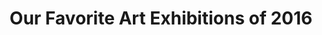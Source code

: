 ---
title: Our Favorite Art Exhibitions of 2016
publication: Seven Days
source: https://www.sevendaysvt.com/vermont/our-favorite-art-exhibitions-of-2016/Content?oid=3901575

---